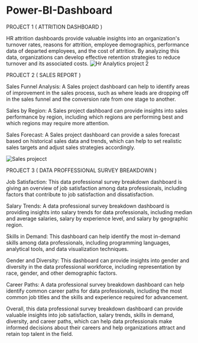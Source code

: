 # Power-BI-Dashboard

PROJECT 1 ( ATTRITION DASHBOARD )

HR attrition dashboards provide valuable insights into an organization's turnover rates, reasons for attrition, employee demographics, performance data of departed employees, and the cost of attrition. By analyzing this data, organizations can develop effective retention strategies to reduce turnover and its associated costs.
![Hr Analytics project 2](https://user-images.githubusercontent.com/106580702/230169947-cd6ee60c-8998-4a32-a5c5-605c2c0594e7.jpg)


PROJECT 2 ( SALES REPORT )

Sales Funnel Analysis: A Sales project dashboard can help to identify areas of improvement in the sales process, such as where leads are dropping off in the sales funnel and the conversion rate from one stage to another.

Sales by Region: A Sales project dashboard can provide insights into sales performance by region, including which regions are performing best and which regions may require more attention.

Sales Forecast: A Sales project dashboard can provide a sales forecast based on historical sales data and trends, which can help to set realistic sales targets and adjust sales strategies accordingly.

![Sales projecct](https://user-images.githubusercontent.com/106580702/230172336-ac504a95-fe87-49c4-8cab-4c0d92699c8f.jpg)


PROJECT 3 ( DATA PROFFESSIONAL SURVEY BREAKDOWN )

Job Satisfaction: This data professional survey breakdown dashboard is giving an overview of job satisfaction among data professionals, including factors that contribute to job satisfaction and dissatisfaction.

Salary Trends: A data professional survey breakdown dashboard is providing insights into salary trends for data professionals, including median and average salaries, salary by experience level, and salary by geographic region.

Skills in Demand: This dashboard can help identify the most in-demand skills among data professionals, including programming languages, analytical tools, and data visualization techniques.

Gender and Diversity: This dashboard can provide insights into gender and diversity in the data professional workforce, including representation by race, gender, and other demographic factors.

Career Paths: A data professional survey breakdown dashboard can help identify common career paths for data professionals, including the most common job titles and the skills and experience required for advancement.

Overall, this data professional survey breakdown dashboard can provide valuable insights into job satisfaction, salary trends, skills in demand, diversity, and career paths, which can help data professionals make informed decisions about their careers and help organizations attract and retain top talent in the field.


